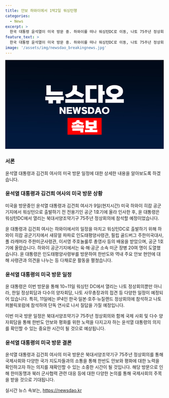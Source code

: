 ```yaml
---
title: 안보 하와이에서 1박2일 워싱턴행
categories:
  - News
excerpt: >
  한국 대통령 윤석열이 미국 방문 중. 하와이를 떠나 워싱턴DC로 이동, 나토 75주년 정상회의 참석 예정. 하와이 동포들과 만찬 간담회, 인도태평양사령부 방문 등 다양한 일정 속에 도착. 나토 회의에서는 여러 양자회담과 한일 정상회담 등 기대되며, 인도·태평양 세션에서는 단독 연사도 진행할 예정. 10~11일에는 IP4 정상회의에 참석할 계획.
feature_text: >
  한국 대통령 윤석열이 미국 방문 중. 하와이를 떠나 워싱턴DC로 이동, 나토 75주년 정상회의 참석 예정. 하와이 동포들과 만찬 간담회, 인도태평양사령부 방문 등 다양한 일정 속에 도착. 나토 회의에서는 여러 양자회담과 한일 정상회담 등 기대되며, 인도·태평양 세션에서는 단독 연사도 진행할 예정. 10~11일에는 IP4 정상회의에 참석할 계획.
image: '/assets/img/newsdao_breakingnews.jpg'
---
```


<p><img src="/assets/img/newsdao_breakingnews.jpg" alt="cryptoinkorea 속보" /></p>

<h3>서론</h3>

<p>윤석열 대통령과 김건희 여사의 미국 방문 일정에 대한 상세한 내용을 알아보도록 하겠습니다.</p>

<h3>윤석열 대통령과 김건희 여사의 미국 방문 상황</h3>

<p>미국을 방문중인 윤석열 대통령과 김건희 여사가 9일(현지시간) 미국 하와이 히캄 공군기지에서 워싱턴으로 출발하기 전 전용기인 공군 1호기에 올라 인사한 후, 윤 대통령은 워싱턴DC에서 열리는 북대서양조약기구 75주년 정상회의에 참석할 예정이었습니다.</p>

<p>윤 대통령과 김건희 여사는 하와이에서의 일정을 마치고 워싱턴DC로 출발하기 위해 하와이 히캄 공군기지에서 새뮤얼 파파로 인도태평양사령관, 필립 골드버그 주한미국대사, 폴 라캐머라 주한미군사령관, 이서영 주호놀룰루 총영사 등의 배웅을 받았으며, 공군 1호기에 올랐습니다. 하와이 공군기지에서는 육·해·공군 소속 미군 장병 20여 명이 도열했습니다. 윤 대통령은 인도태평양사령부를 방문하여 한반도와 역내 주요 안보 현안에 대해 사령관과 의견을 나누는 등 다채로운 활동을 펼쳤습니다.</p>

<h3>윤석열 대통령의 미국 방문 일정</h3>

<p>윤 대통령은 이번 방문을 통해 10~11일 워싱턴 DC에서 열리는 나토 정상회의뿐만 아니라, 한일 정상회담과 다수의 양자회담, 나토 사무총장과의 접견 등 다양한 일정이 예정되어 있습니다. 특히, 11일에는 IP4인 한국·일본·호주·뉴질랜드 정상회의에 참석하고 나토 퍼블릭포럼에 참석하여 단독 연사로 나서 질답을 가질 예정입니다.</p>

<p>이번 미국 방문 일정은 북대서양조약기구 75주년 정상회의와 함께 국제 사회 및 다수 양자회담을 통해 한반도 안보와 평화를 위한 노력을 다지고자 하는 윤석열 대통령의 의지를 확인할 수 있는 중요한 시간이 될 것으로 예상됩니다.</p>

<h3>윤석열 대통령의 미국 방문 결론</h3>

<p>윤석열 대통령과 김건희 여사의 미국 방문은 북대서양조약기구 75주년 정상회의를 통해 국제사회와 다양한 국가 지도자들과의 소통을 통해 한반도 안보와 평화에 대한 노력을 확인하고자 하는 의지를 재확인할 수 있는 소중한 시간이 될 것입니다. 해당 방문으로 인해 한미동맹과 북러 군사협력 관련 대응 등에 대한 다양한 논의를 통해 국제사회의 주목을 받을 것으로 기대됩니다.</p>
실시간 뉴스 속보는, <a href="https://newsdao.kr" rel="dofollow">https://newsdao.kr</a>


